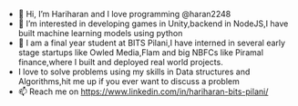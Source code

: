 - 👋 Hi, I’m Hariharan and I love programming @haran2248
- 👀 I’m interested in developing games in Unity,backend in NodeJS,I have built machine learning models using python
- 🌱 I am a final year student at BITS Pilani,I have interned in several early stage startups like Owled Media,Flam and big NBFCs like Piramal finance,where I built and deployed real world projects.
- I love to solve problems using my skills in Data structures and Algorithms,hit me up if you ever want to discuss a problem
- 📫 Reach me on https://www.linkedin.com/in/hariharan-bits-pilani/

<!---
haran2248/haran2248 is a ✨ special ✨ repository because its `README.md` (this file) appears on your GitHub profile.
You can click the Preview link to take a look at your changes.
--->
